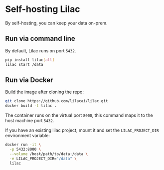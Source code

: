 # Self-hosting Lilac

By self-hosting, you can keep your data on-prem.

## Run via command line

By default, Lilac runs on port `5432`.

```sh
pip install lilac[all]
lilac start /data
```

## Run via Docker

Build the image after cloning the repo:

```sh
git clone https://github.com/lilacai/lilac.git
docker build -t lilac .
```

The container runs on the virtual port `8000`, this command maps it to the host machine port `5432`.

If you have an existing lilac project, mount it and set the `LILAC_PROJECT_DIR` environment
variable:

```sh
docker run -it \
  -p 5432:8000 \
  --volume /host/path/to/data:/data \
  -e LILAC_PROJECT_DIR="/data" \
  lilac
```
